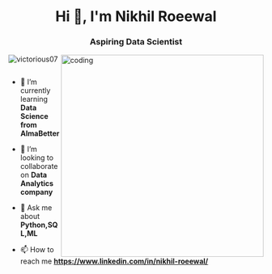 <h1 align="center">Hi 👋, I'm Nikhil Roeewal</h1>
<h3 align="center">Aspiring Data Scientist</h3>
<img align="right" alt="coding" width="400" src="https://www.cloudyml.com/wp-content/uploads/2022/06/data-analytics-services-image.gif">
<p align="left"> <img src="https://komarev.com/ghpvc/?username=victorious07&label=Profile%20views&color=0e75b6&style=flat" alt="victorious07" /> </p>

<p align="left"> <a href="https://twitter.com/" target="blank"><img src="https://img.shields.io/twitter/follow/?logo=twitter&style=for-the-badge" alt="" /></a> </p>

- 🌱 I’m currently learning **Data Science from AlmaBetter**

- 👯 I’m looking to collaborate on **Data Analytics company**

- 💬 Ask me about **Python,SQL,ML**

- 📫 How to reach me **https://www.linkedin.com/in/nikhil-roeewal/**




